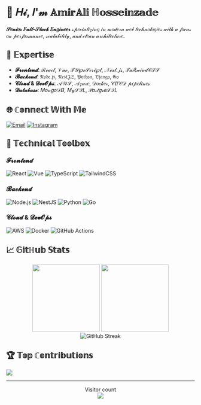 # 👋 𝐻𝒾, 𝐼'𝓂 𝔸𝕞𝕚𝕣𝔸𝕝𝕚 ℍ𝕠𝕤𝕤𝕖𝕚𝕟𝕫𝕒𝕕𝕖

**𝒮𝑒𝓃𝒾𝑜𝓇 𝐹𝓊𝓁𝓁-𝒮𝓉𝒶𝒸𝓀 𝐸𝓃𝑔𝒾𝓃𝑒𝑒𝓇** 𝓈𝓅𝑒𝒸𝒾𝒶𝓁𝒾𝓏𝒾𝓃𝑔 𝒾𝓃 𝓂𝑜𝒹𝑒𝓇𝓃 𝓌𝑒𝒷 𝓉𝑒𝒸𝒽𝓃𝑜𝓁𝑜𝑔𝒾𝑒𝓈 𝓌𝒾𝓉𝒽 𝒶 𝒻𝑜𝒸𝓊𝓈 𝑜𝓃 𝓅𝑒𝓇𝒻𝑜𝓇𝓂𝒶𝓃𝒸𝑒, 𝓈𝒸𝒶𝓁𝒶𝒷𝒾𝓁𝒾𝓉𝓎, 𝒶𝓃𝒹 𝒸𝓁𝑒𝒶𝓃 𝒶𝓇𝒸𝒽𝒾𝓉𝑒𝒸𝓉𝓊𝓇𝑒.

## 🚀 𝔼𝕩𝕡𝕖𝕣𝕥𝕚𝕤𝕖

- **𝓕𝓻𝓸𝓷𝓽𝓮𝓷𝓭**: ℛℯ𝒶𝒸𝓉, 𝒱𝓊ℯ, 𝒯𝒴℘ℯ𝒮𝒸𝓇𝒾℘𝓉, 𝒩ℯ𝓍𝓉.𝒿𝓈, 𝒯𝒶𝒾ℓ𝓌𝒾𝓃𝒹𝒞𝒮𝒮
- **𝓑𝓪𝓬𝓴𝓮𝓷𝓭**: 𝔑𝔬𝔡𝔢.𝔧𝔰, 𝔑𝔢𝔰𝔱𝔍𝔖, 𝔓𝔶𝔱𝔥𝔬𝔫, 𝔇𝔧𝔞𝔫𝔤𝔬, 𝔊𝔬
- **𝓒𝓵𝓸𝓾𝓭 & 𝓓𝓮𝓿𝓞𝓹𝓼**: 𝒜𝒲𝒮, 𝒜𝓏𝓊𝓇𝑒, 𝒟𝑜𝒸𝓀𝑒𝓇, 𝒞𝐼/𝒞𝒟 𝓅𝒾𝓅𝑒𝓁𝒾𝓃𝑒𝓈
- **𝓓𝓪𝓽𝓪𝓫𝓪𝓼𝓮**: 𝑀𝑜𝓃𝑔𝑜𝒟𝐵, 𝑀𝓎𝒮𝒬𝐿, 𝒫𝑜𝓈𝓉𝑔𝓇𝑒𝒮𝒬𝐿

## 🌐 ℂ𝕠𝕟𝕟𝕖𝕔𝕥 𝕎𝕚𝕥𝕙 𝕄𝕖

[![Email](https://img.shields.io/badge/Email-amiralihosseinzade169@gmail.com-D14836?logo=gmail&style=flat)](mailto:amiralihosseinzade169@gmail.com)
[![Instagram](https://img.shields.io/badge/Instagram-@hos.senzade-E4405F?logo=instagram&style=flat)](https://instagram.com/hos.senzade)

## 🔧 𝕋𝕖𝕔𝕙𝕟𝕚𝕔𝕒𝕝 𝕋𝕠𝕠𝕝𝕓𝕠𝕩

### 𝓕𝓻𝓸𝓷𝓽𝓮𝓷𝓭
![React](https://img.shields.io/badge/-React-61DAFB?logo=react&logoColor=white)
![Vue](https://img.shields.io/badge/-Vue-4FC08D?logo=vuedotjs&logoColor=white)
![TypeScript](https://img.shields.io/badge/-TypeScript-3178C6?logo=typescript&logoColor=white)
![TailwindCSS](https://img.shields.io/badge/-TailwindCSS-38B2AC?logo=tailwind-css&logoColor=white)

### 𝓑𝓪𝓬𝓴𝓮𝓷𝓭
![Node.js](https://img.shields.io/badge/-Node.js-339933?logo=nodedotjs&logoColor=white)
![NestJS](https://img.shields.io/badge/-NestJS-E0234E?logo=nestjs&logoColor=white)
![Python](https://img.shields.io/badge/-Python-3776AB?logo=python&logoColor=white)
![Go](https://img.shields.io/badge/-Go-00ADD8?logo=go&logoColor=white)

### 𝓒𝓵𝓸𝓾𝓭 & 𝓓𝓮𝓿𝓞𝓹𝓼
![AWS](https://img.shields.io/badge/-AWS-232F3E?logo=amazon-aws&logoColor=white)
![Docker](https://img.shields.io/badge/-Docker-2496ED?logo=docker&logoColor=white)
![GitHub Actions](https://img.shields.io/badge/-GitHub_Actions-2088FF?logo=github-actions&logoColor=white)

## 📈 𝔾𝕚𝕥ℍ𝕦𝕓 𝕊𝕥𝕒𝕥𝕤

<div align="center">
  <img height="180em" src="https://github-readme-stats.vercel.app/api?username=amir-ali-dev&show_icons=true&theme=radical&include_all_commits=true&count_private=true"/>
  <img height="180em" src="https://github-readme-stats.vercel.app/api/top-langs/?username=amir-ali-dev&layout=compact&langs_count=8&theme=radical"/>
</div>

<div align="center">
  <img src="https://github-readme-streak-stats.herokuapp.com/?user=amir-ali-dev&theme=radical" alt="GitHub Streak"/>
</div>

## 🏆 𝕋𝕠𝕡 ℂ𝕠𝕟𝕥𝕣𝕚𝕓𝕦𝕥𝕚𝕠𝕟𝕤

![](https://github-contributor-stats.vercel.app/api?username=amir-ali-dev&limit=5&theme=radical&combine_all_yearly_contributions=true)

---

<p align="center"> 
  Visitor count<br>
  <img src="https://profile-counter.glitch.me/amir-ali-dev/count.svg" />
</p>
